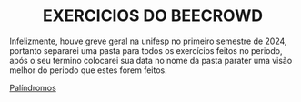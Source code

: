 <h1 align="center"> EXERCICIOS DO BEECROWD</h1>
Infelizmente, houve greve geral na unifesp no primeiro semestre de 2024, portanto separarei uma pasta para todos os exercícios feitos no periodo, após o seu termino colocarei sua data no nome da pasta parater uma visão melhor do periodo que estes forem feitos.
<br>

[Palíndromos](https://github.com/Castelanii/AED/tree/main/Semana1%20(aquecimento))<br>
